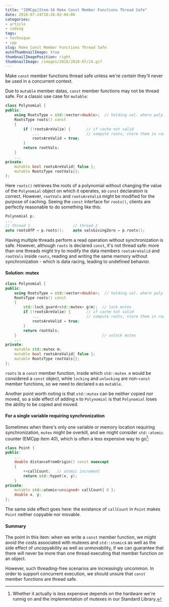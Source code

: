 ```yaml
---
title: "[EMCpp]Item-16 Make Const Member Functions Thread Safe"
date: 2018-07-24T10:26:02-04:00
categories:
- article
- coding
tags:
- technique
- cpp
slug: Make Const Member Functions Thread Safe
autoThumbnailImage: true
thumbnailImagePosition: right
thumbnailImage: /images/2018/2018-07/24.gif
---
```


Make `const` member functions thread safe unless we're _certain_ they'll never be used in a concurrent context.
<!--more-->

Due to `mutable` member datas, `const` member functions may not be thread safe. For a classic use case for `mutable`:

```cpp
class Polynomial {
public:
    using RootsType = std::vector<double>;  // holding val. where poly. evals to zero
    RootsType roots() const
    {
        if (!rootsAreValie) {       // if cache not valid
            ...                     // compute roots, store them in rootVals
            rootsAreValid = true; 
        }
        return rootVals;
    }
    ...
private:
    mutable bool rootsAreValid{ false };
    mutable RootsType rootVals{};
};
```

Here `roots()` retrieves the roots of a polynomial without changing the value of the `Polynomial` object on which it operates, so `const` declaratoin is correct. However, `rootVals` and `rootsAreValid` might be modified for the purpose of caching. Seeing the `const` interface for `roots()`, clients are perfectly reasonable to do something like this:

```cpp
Polynomial p;
...
// thread 1                   // thread 2
auto rootsOfP = p.roots();    auto valsGivingZero = p.roots();
```

Having multiple threads perform a read operation without synchronization is safe. However, although `roots` is declared `const`, it's not thread safe: more than one threads might try to modify the data members `rootsAreValid` and `rootVals` inside `roots`, reading and writing the same memory without synchronization - which is data racing, leading to undefined behavior.

#### Solution: mutex

```cpp
class Polynomial {
public:
    using RootsType = std::vector<double>;  // holding val. where poly. evals to zero
    RootsType roots() const
    {
        std::lock_guard<std::mutex> g(m);  // lock mutex
        if (!rootsAreValie) {       // if cache not valid
            ...                     // compute roots, store them in rootVals
            rootsAreValid = true; 
        }
        return rootVals;
    }                                      // unlock mutex
    ...
private:
    mutable std::mutex m;
    mutable bool rootsAreValid{ false };
    mutable RootsType rootVals{};
};
```

`roots` is a `const` member function, inside which `std::mutex m` would be considered a `const` object, while `locking` and `unlocking` are non-`const` member functions, so we need to declared `m` as `mutable`.

Another point worth noting is that `std::mutex` can be neither copied nor moved, so a side effect of adding `m` to `Polynomial` is that `Polynomial` loses the ability to be copied and moved.

#### For a single variable requiring synchronization

Sometimes when there's only one variable or memory location requiring synchronization, `mutex` might be overkill, and we might consider `std::atomic` counter (EMCpp item 40), which is often a less expensive way to go[^1]:

```cpp
class Point {
public:
    ...
    double distanceFromOrigin() const noexcept
    {
        ++callCount;   // atomic increment
        return std::hypot(x, y);
    }
private:
    mutable std::atomic<unsigned> callCount{ 0 };
    double x, y;
};
```

The same side effect goes here: the existance of `callCount` in `Point` makes `Point` neither copyable nor movable. 

#### Summary

The point in this item: when we write a `const` member function, we might avoid the costs associated with mutexes and `std::stomic`s as well as the side effect of uncopyability as well as unmovability, if we can guarantee that there will never be more than one thread executing that member function on an object.

However, such threading-free scenarios are increasingly uncommon. In order to support concurrent execution, we should unsure that `const` member functions are thread safe.


[^1]: Whether it actually is less expensive depends on the hardware we're runnig on and the implementation of mutexes in our Standard Library.